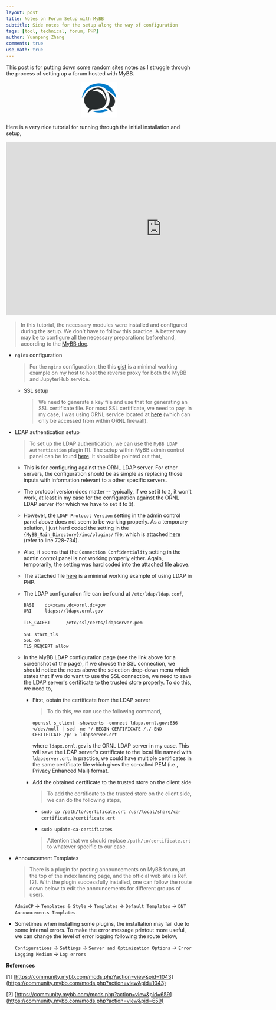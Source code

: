 ```yaml
---
layout: post
title: Notes on Forum Setup with MyBB
subtitle: Side notes for the setup along the way of configuration
tags: [tool, technical, forum, PHP]
author: Yuanpeng Zhang
comments: true
use_math: true
---
```


This post is for putting down some random sites notes as I struggle through the
process of setting up a forum hosted with MyBB.

<p align='center'>
<img src="/assets/img/posts/mybb.png"
   style="border:none;"
   width="100"
   alt="mybb"
   title="mybb" />
</p>

Here is a very nice tutorial for running through the initial installation and
setup,

<iframe width="840" height="472" src="https://www.youtube.com/embed/0Solyc0Jwgo" title="YouTube video player" frameborder="0" allow="accelerometer; autoplay; clipboard-write; encrypted-media; gyroscope; picture-in-picture; web-share" allowfullscreen></iframe>

> In this tutorial, the necessary modules were installed and configured during the
setup. We don't have to follow this practice. A better way may be to configure
all the necessary preparations beforehand, according to the [MyBB doc](https://docs.mybb.com/1.8/install/).

- `nginx` configuration

    > For the `nginx` configuration, the this [gist](https://gist.github.com/Kvieta1990/57887cf7d9e828dca382ce02ef1bb890) is a minimal
    working example on my host to host the reverse proxy for both the MyBB and JupyterHub service.

    - SSL setup

        > We need to generate a key file and use that for generating an SSL certificate file. For most SSL certificate, we
        need to pay. In my case, I was using ORNL service located at [here](https://certmanager.ornl.gov/index.php) (which
        can only be accessed from within ORNL firewall).

- LDAP authentication setup

    > To set up the LDAP authentication, we can use the `MyBB LDAP Authentication`
    plugin [1]. The setup within MyBB admin control panel can be found <a href="/assets/img/posts/mybb_ldap_plugin_config.png" target="_blank">here</a>.
    It should be pointed out that,

    - This is for configuring against the ORNL LDAP server. For other servers, the configuration should be as simple as
    replacing those inputs with information relevant to a other specific servers.

    - The protocol version does matter -- typically, if we set it to `2`, it won't work, at least in my case for
    the configuration against the ORNL LDAP server (for which we have to set it to `3`).

    - However, the `LDAP Protocol Version` setting in the admin control panel above does not seem to be working properly.
    As a temporary solution, I just hard coded the setting in the `{MyBB_Main_Directory}/inc/plugins/` file, which is
    attached <a href="/assets/files/mybbldap.php" target="_blank">here</a> (refer to line 728-734).

    - Also, it seems that the `Connection Confidentiality` setting in the admin control panel is not working properly
    either. Again, temporarily, the setting was hard coded into the attached file above.

    - The attached file <a href="/assets/files/index.php" target="_blank">here</a> is a minimal working example of using LDAP in PHP.

    - The LDAP configuration file can be found at `/etc/ldap/ldap.conf`,

        ```
        BASE    dc=xcams,dc=ornl,dc=gov
        URI     ldaps://ldapx.ornl.gov

        TLS_CACERT      /etc/ssl/certs/ldapserver.pem

        SSL start_tls
        SSL on
        TLS_REQCERT allow
        ```

    - In the MyBB LDAP configuration page (see the link above for a screenshot of the page), if we choose
    the SSL connection, we should notice the notes above the selection drop-down menu which states that if
    we do want to use the SSL connection, we need to save the LDAP server's certificate to the trusted
    store properly. To do this, we need to,

        - First, obtain the certificate from the LDAP server

            > To do this, we can use the following command,

            ```
            openssl s_client -showcerts -connect ldapx.ornl.gov:636 </dev/null | sed -ne '/-BEGIN CERTIFICATE-/,/-END CERTIFICATE-/p' > ldapserver.crt
            ```

            where `ldapx.ornl.gov` is the ORNL LDAP server in my case. This will save the LDAP server's certificate to the local file
            named with `ldapserver.crt`. In practice, we could have multiple certificates in the same certificate file which gives
            the so-called PEM (i.e., Privacy Enhanced Mail) format.

        - Add the obtained certificate to the trusted store on the client side

            > To add the certificate to the trusted store on the client side, we can do the following steps,

            - `sudo cp /path/to/certificate.crt /usr/local/share/ca-certificates/certificate.crt`

            - `sudo update-ca-certificates`

            > Attention that we should replace `/path/to/certificate.crt` to whatever specific to our case.

- Announcement Templates

    > There is a plugin for posting announcements on MyBB forum, at the top of
    the index landing page, and the official web site is Ref. [2]. With the
    plugin successfully installed, one can follow the route down below to edit
    the announcements for different groups of users.

    `AdminCP` -> `Templates & Style` -> `Templates` -> `Default Templates` ->
    `DNT Announcements Templates`

- Sometimes when installing some plugins, the installation may fail due to some
  internal errors. To make the error message printout more useful, we can
  change the level of error logging following the route below,

    `Configurations` -> `Settings` -> `Server and Optimization Options` ->
    `Error Logging Medium` -> `Log errors`


<b>References</b>

[1] [https://community.mybb.com/mods.php?action=view&pid=1043](https://community.mybb.com/mods.php?action=view&pid=1043)

[2] [https://community.mybb.com/mods.php?action=view&pid=659](https://community.mybb.com/mods.php?action=view&pid=659)
